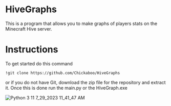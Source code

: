 # HiveGraphs
This is a program that allows you to make graphs of players stats on the Minecraft Hive server.
# Instructions
To get started do this command
```
!git clone https://github.com/Chickaboo/HiveGraphs
```
or if you do not have Git, download the zip file for the repository and extract it. Once this is done run the main.py or the HiveGraph.exe

![Python 3 11 7_29_2023 11_41_47 AM](https://github.com/Chickaboo/HiveGraphs/assets/131608268/bd33d2e6-79b3-410b-b291-242ff10d2728)
